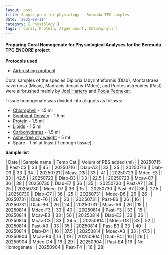 ```yaml
---
layout: post
title: Sample prep for physiology - Bermuda TPC samples
date: '2025-09-11'
category: [ Physiology ]
tags: [ Coral, Protein, Algae count, Chlorophyll ]
---
```


#### Preparing Coral Homogenate for Physiological Analyses for the Bermuda TPC ENCORE project

**Protocols used**
- [Airbrushing protocol](https://zdellaert.github.io/ZD_Putnam_Lab_Notebook/Physiology-Airbrushing-Protocol/)

Coral samples of the species Diploria labyrinthiformis (Dlab), Montastraea cavernosa (Mcav), Madracis decactis (Mdec), and Porites astreoides (Past) were airbrushed mainly by [Joel Hartery](https://github.com/JoelHartery/Hartery_Putnam_Lab_Notebook/blob/master/_posts/2025-09-10_Sample_Prep_Physio_Bermuda.Rmd) and [Pooja Pednekar](https://github.com/ppednekar25/Pednekar_Putnam_Lab_Notebook).

Tissue homogenate was divided into aliquots as follows:

- [Chlorophyll](https://fscucchia-labnotebooks.github.io/FScucchia_Putnam_Lab_Notebook/Chlorophyll-Protocol/) - 1.5 ml
- [Symbiont Density](https://fscucchia-labnotebooks.github.io/FScucchia_Putnam_Lab_Notebook/GUAVA-Protocol/) - 1.5 ml
- [Protein](https://fscucchia-labnotebooks.github.io/FScucchia_Putnam_Lab_Notebook/Total-Protein-Protocol/) - 1.5 ml
- [Lipids](https://fscucchia-labnotebooks.github.io/FScucchia_Putnam_Lab_Notebook/Gravimetric-Lipids-Protocol/) - 1.5 ml
- [Carbohydrates](https://fscucchia-labnotebooks.github.io/FScucchia_Putnam_Lab_Notebook/Carbohydrates-Protocol/) - 1.5 ml
- [Ashe-free dry weight](https://fscucchia-labnotebooks.github.io/FScucchia_Putnam_Lab_Notebook/Ashe-free-dry-weight-Protocol/) - 5 ml
- Spare - 1 ml at least (if enough tissue)

**Sample list**

| Date || Sample name || Temp Cat || Volum of PBS added (ml) |
| 20250715    ||  Past-C3          ||  33        ||     45                    |
| 20250716    ||  Dlab-A3           ||  33        ||     35                    |
| 20250716     ||  Dlab-D3           ||  33        ||      34                   |
| 20250721      || Mcav-D3          ||  33        ||    41                     |
| 20250723      || Mdec-E3           || 33         ||   42.5                      |
| 20250723      || Dlab-B3            || 33         ||     22.5                    |
| 20250723      || Mcav-C7            || 36         ||     38                    |
| 20250730      || Dlab-E7            || 36         ||     35                    |
| 20250730      || Past-A7            ||   36       ||    25                    |
| 20250730      || Mdec-D7            ||   36       ||    15                     |
| 20250730      || Past-B7            ||   36       ||    27.5                     |
| 20250730      || Dlab-C7            ||   36       ||    25                     |
| 20250731      || Mdec-D6            ||   26       ||    26                     |
| 20250731      || Dlab-F6            ||   26       ||    23                     |
| 20250731      || Past-E6            ||   26       ||    16                     |
| 20250731      || Dlab-B6            ||   26       ||    24                     |
| 20250731      || Mcav-A6           ||  26        ||    15                    |
| 20250814      || Mdec-F3           ||  33        ||    40                    |
| 20250814      || Past-F3           ||  33        ||    15                    |
| 20250814      || Mcav-E3           ||  33       ||     50                   |
| 20250814      || Dlab-E3           ||   33      ||     36                   |
| 20250814      || Mcav-C3           ||   33      ||     34.5                   |
| 20250814      || Mdec-D3           ||   33      ||     52                   |
| 20250814      || Past-A3           ||  33      ||      35                  |
| 20250814      || Past-B3           ||   33      ||     40                   |
| 20250814      || Dlab-D4           ||  16       ||     37.5                   |
| 20250814      || Mdec-A3           || 33        ||     47.5                   |
| 20250904      || Mcav-F4           || 16        ||     19                   |
| 20250904      || Dlab-F4       || 16  ||  29      |
| 20250904      || Mdec-D4       ||  16 ||  29      |
| 20250904      || Past-E4       ||16  ||   No Homogenate     |
| 20250904      || Past-F4       || 16 ||   28|